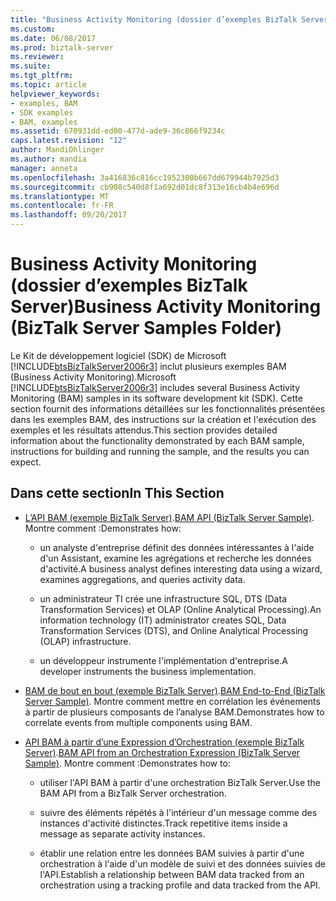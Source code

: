 ```yaml
---
title: "Business Activity Monitoring (dossier d’exemples BizTalk Server) | Documents Microsoft"
ms.custom: 
ms.date: 06/08/2017
ms.prod: biztalk-server
ms.reviewer: 
ms.suite: 
ms.tgt_pltfrm: 
ms.topic: article
helpviewer_keywords:
- examples, BAM
- SDK examples
- BAM, examples
ms.assetid: 670931dd-ed00-477d-ade9-36c866f9234c
caps.latest.revision: "12"
author: MandiOhlinger
ms.author: mandia
manager: anneta
ms.openlocfilehash: 3a416836c816cc1952300b667dd679944b7925d3
ms.sourcegitcommit: cb908c540d8f1a692d01dc8f313e16cb4b4e696d
ms.translationtype: MT
ms.contentlocale: fr-FR
ms.lasthandoff: 09/20/2017
---
```

# <a name="business-activity-monitoring-biztalk-server-samples-folder"></a><span data-ttu-id="09647-102">Business Activity Monitoring (dossier d’exemples BizTalk Server)</span><span class="sxs-lookup"><span data-stu-id="09647-102">Business Activity Monitoring (BizTalk Server Samples Folder)</span></span>
<span data-ttu-id="09647-103">Le Kit de développement logiciel (SDK) de Microsoft [!INCLUDE[btsBizTalkServer2006r3](../includes/btsbiztalkserver2006r3-md.md)] inclut plusieurs exemples BAM (Business Activity Monitoring).</span><span class="sxs-lookup"><span data-stu-id="09647-103">Microsoft [!INCLUDE[btsBizTalkServer2006r3](../includes/btsbiztalkserver2006r3-md.md)] includes several Business Activity Monitoring (BAM) samples in its software development kit (SDK).</span></span> <span data-ttu-id="09647-104">Cette section fournit des informations détaillées sur les fonctionnalités présentées dans les exemples BAM, des instructions sur la création et l'exécution des exemples et les résultats attendus.</span><span class="sxs-lookup"><span data-stu-id="09647-104">This section provides detailed information about the functionality demonstrated by each BAM sample, instructions for building and running the sample, and the results you can expect.</span></span>  
  
## <a name="in-this-section"></a><span data-ttu-id="09647-105">Dans cette section</span><span class="sxs-lookup"><span data-stu-id="09647-105">In This Section</span></span>  
  
-   <span data-ttu-id="09647-106">[L’API BAM (exemple BizTalk Server)](../core/bam-api-biztalk-server-sample.md).</span><span class="sxs-lookup"><span data-stu-id="09647-106">[BAM API (BizTalk Server Sample)](../core/bam-api-biztalk-server-sample.md).</span></span> <span data-ttu-id="09647-107">Montre comment :</span><span class="sxs-lookup"><span data-stu-id="09647-107">Demonstrates how:</span></span>  
  
    -   <span data-ttu-id="09647-108">un analyste d'entreprise définit des données intéressantes à l'aide d'un Assistant, examine les agrégations et recherche les données d'activité.</span><span class="sxs-lookup"><span data-stu-id="09647-108">A business analyst defines interesting data using a wizard, examines aggregations, and queries activity data.</span></span>  
  
    -   <span data-ttu-id="09647-109">un administrateur TI crée une infrastructure SQL, DTS (Data Transformation Services) et OLAP (Online Analytical Processing).</span><span class="sxs-lookup"><span data-stu-id="09647-109">An information technology (IT) administrator creates SQL, Data Transformation Services (DTS), and Online Analytical Processing (OLAP) infrastructure.</span></span>  
  
    -   <span data-ttu-id="09647-110">un développeur instrumente l'implémentation d'entreprise.</span><span class="sxs-lookup"><span data-stu-id="09647-110">A developer instruments the business implementation.</span></span>  
  
-   <span data-ttu-id="09647-111">[BAM de bout en bout (exemple BizTalk Server)](../core/bam-end-to-end-biztalk-server-sample.md).</span><span class="sxs-lookup"><span data-stu-id="09647-111">[BAM End-to-End (BizTalk Server Sample)](../core/bam-end-to-end-biztalk-server-sample.md).</span></span> <span data-ttu-id="09647-112">Montre comment mettre en corrélation les événements à partir de plusieurs composants de l’analyse BAM.</span><span class="sxs-lookup"><span data-stu-id="09647-112">Demonstrates how to correlate events from multiple components using BAM.</span></span>  
  
-   <span data-ttu-id="09647-113">[API BAM à partir d’une Expression d’Orchestration (exemple BizTalk Server)](../core/bam-api-from-an-orchestration-expression-biztalk-server-sample.md).</span><span class="sxs-lookup"><span data-stu-id="09647-113">[BAM API from an Orchestration Expression (BizTalk Server Sample)](../core/bam-api-from-an-orchestration-expression-biztalk-server-sample.md).</span></span> <span data-ttu-id="09647-114">Montre comment :</span><span class="sxs-lookup"><span data-stu-id="09647-114">Demonstrates how to:</span></span>  
  
    -   <span data-ttu-id="09647-115">utiliser l'API BAM à partir d'une orchestration BizTalk Server.</span><span class="sxs-lookup"><span data-stu-id="09647-115">Use the BAM API from a BizTalk Server orchestration.</span></span>  
  
    -   <span data-ttu-id="09647-116">suivre des éléments répétés à l'intérieur d'un message comme des instances d'activité distinctes.</span><span class="sxs-lookup"><span data-stu-id="09647-116">Track repetitive items inside a message as separate activity instances.</span></span>  
  
    -   <span data-ttu-id="09647-117">établir une relation entre les données BAM suivies à partir d'une orchestration à l'aide d'un modèle de suivi et des données suivies de l'API.</span><span class="sxs-lookup"><span data-stu-id="09647-117">Establish a relationship between BAM data tracked from an orchestration using a tracking profile and data tracked from the API.</span></span>